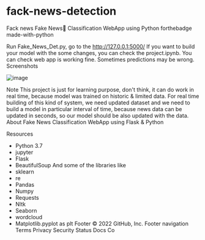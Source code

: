# fack-news-detection
Fack news
Fake News📰 Classification WebApp using Python
forthebadge made-with-python






Run Fake_News_Det.py, go to the http://127.0.0.1:5000/
If you want to build your model with the some changes, you can check the project.ipynb.
You can check web app is working fine. Sometimes predictions may be wrong.
Screenshots

![image](https://user-images.githubusercontent.com/46403000/188486962-9c28dfbc-c1a0-46c1-a14b-ef86a8856db2.png)



Note
This project is just for learning purpose, don't think, it can do work in real time, because model was trained on historic & limited data.
For real time building of this kind of system, we need updated dataset and we need to build a model in particular interval of time, because news data can be updated in seconds, so our model should be also updated with the data.
About
Fake News Classification WebApp using Flask & Python

Resources
* Python 3.7
* jupyter
* Flask
* BeautifulSoup
And some of the libraries like 
* sklearn
* re
* Pandas
* Numpy 
* Requests
* Nltk
* Seaborn
* wordcloud
* Matplotlib.pyplot as plt
Footer
© 2022 GitHub, Inc.
Footer navigation
Terms
Privacy
Security
Status
Docs
Co
